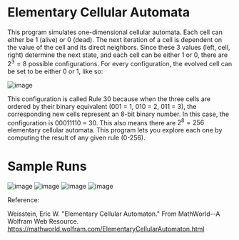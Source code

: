 # Elementary Cellular Automata

This program simulates one-dimensional cellular automata. Each cell can either be 1 (alive) or 0 (dead). The next iteration of a cell is dependent on the value of the cell and its direct neighbors. Since these 3 values (left, cell, right) determine the next state, and each cell can be either 1 or 0, there are $2^3 = 8$ possible configurations. For every configuration, the evolved cell can be set to be either 0 or 1, like so:

![image](https://github.com/user-attachments/assets/42f67100-d41e-44b9-b200-043e06a6e19b)

This configuration is called Rule 30 because when the three cells are ordered by their binary equivalent (001 = 1, 010 = 2, 011 = 3), the corresponding new cells represent an 8-bit binary number. In this case, the configuration is 00011110 = 30. This also means there are $2^8 = 256$ elementary cellular automata. This program lets you explore each one by computing the result of any given rule (0-256).

# Sample Runs

![image](https://github.com/user-attachments/assets/ce6facf8-8b21-49cb-8640-62da3245cc6f)
![image](https://github.com/user-attachments/assets/08d01785-3139-426e-ac95-9b54bb59907e)
![image](https://github.com/user-attachments/assets/c45b983a-3707-4dad-934d-4a6a3fe36351)
![image](https://github.com/user-attachments/assets/1374de55-4304-4ffd-89b9-f51d408ec26a)


Reference:

Weisstein, Eric W. "Elementary Cellular Automaton." From MathWorld--A Wolfram Web Resource. https://mathworld.wolfram.com/ElementaryCellularAutomaton.html
